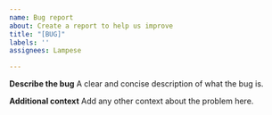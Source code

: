 ```yaml
---
name: Bug report
about: Create a report to help us improve
title: "[BUG]"
labels: ''
assignees: Lampese

---
```


**Describe the bug**
A clear and concise description of what the bug is.

**Additional context**
Add any other context about the problem here.
